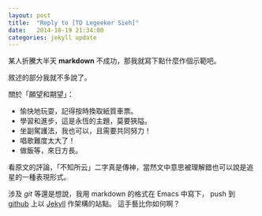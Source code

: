 ```yaml
---
layout: post
title:  "Reply to [TO Legeeker Sieh]"
date:   2014-10-19 21:34:00
categories: jekyll update
---
```

某人折騰大半天 **markdown** 不成功，那我就寫下點什麼作個示範吧。

敘述的部分我就不多說了。

關於「願望和期望」：
* 愉快地玩耍，記得按時換取紙質車票。
* 學習和進步，這是永恆的主題，莫要狹隘。
* 坐副駕護法，我也可以，且需要共同努力！
* 唱歌難度太大了！
* 做飯等，來日方長。

看原文的評論，「不知所云」二字真是傳神，當然文中意思被理解錯也可以說是追星的一種表現形式。

涉及 *git* 等還是想說，我用 markdown 的格式在 Emacs 中寫下， push 到 [github](http://erstern.github.io/) 上以 [Jekyll](http://jekyllrb.com) 作架構的站點。
這手藝比你如何啊？
